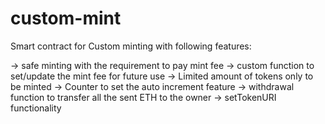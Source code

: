 # custom-mint
Smart contract for Custom minting with following features:

-> safe minting with the requirement to pay mint fee
-> custom function to set/update the mint fee for future use
-> Limited amount of tokens only to be minted
-> Counter to set the auto increment feature
-> withdrawal function to transfer all the sent ETH to the owner
-> setTokenURI functionality
